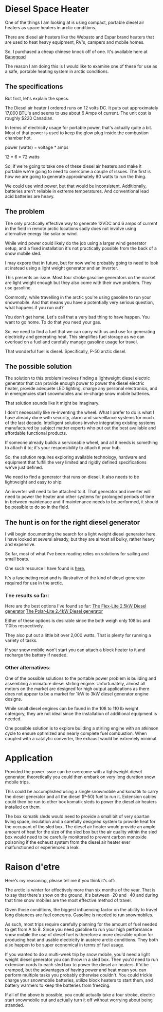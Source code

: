 <!-- TITLE: Diesel Space Heater -->
<!-- SUBTITLE: A quick summary of Diesel Space Heater -->

# Diesel Space Heater
One of the things I am looking at is using compact, portable diesel air heaters as space heaters in arctic conditions.

There are diesel air heaters like the Webasto and Espar brand heaters that are used to heat heavy equipment, RV's, campers and mobile homes.

So, I purchased a cheap chinese knock off of one. It's available here at [Banggood](https://www.banggood.com/24V12V-5kw-Diesel-Air-Parking-Heater-Diesel-Heating-Air-Parking-Heater-with-Digital-Switch-p-1252913.html)

The reason I am doing this is I would like to examine one of these for use as a safe, portable heating system in arctic conditions.

## The specifications
But first, let's explain the specs.

The Diesel air heater I ordered runs on 12 volts DC. It puts out approximately 17,000 BTU's and seems to use about 6 Amps of current. The unit cost is roughly $220 Canadian.

In terms of electricity usage for portable power, that's actually quite a bit. Most of that power is used to keep the glow plug inside the combustion chamber hot.

power (watts) = voltage * amps

12 * 6 = 72 watts

So, if we're going to take one of these diesel air heaters and make it portable we're going to need to overcome a couple of issues. The first is how we are going to generate approximately 80 watts to run the thing.

We could use wind power, but that would be inconsistent. Additionally, batteries aren't reliable in extreme temperatures. And conventional lead acid batteries are heavy.

## The problem
The only practically effective way to generate 12VDC and 6 amps of current in the field in remote arctic locations sadly does not involve using alternative energy like solar or wind.

While wind power could likely do the job using a larger wind generator setup, and a fixed installation it's not practically possible from the back of a snow mobile sled.

I may expore that in future, but for now we're probably going to need to look at instead using a light weight generator and an inverter.

This presents an issue. Most four stroke gasoline generators on the market are light weight enough but they also come with their own problem. They use gasoline.

Commonly, while travelling in the arctic you're using gasoline to run your snowmobile. And that means you have a potentially very serious question, what happens if you run out?

You don't get home. Let's call that a very bad thing to have happen. You want to go home. To do that you need your gas.

So, we need to find a fuel that we can carry with us and use for generating electricity and generating heat. This simplifies fuel storage as we can overload on a fuel and carefully manage gasoline usage for
travel.

That wonderful fuel is diesel. Specifically, P-50 arctic diesel.

## The possible solution
The solution to this problem involves finding a lightweight diesel electric generator that can provide enough power to power the diesel electric heater, provide adequete LED lighting,
charge any personal electronics, and in emergencies start snowmobiles and re-charge snow mobile batteries.

That solution sounds like it might be imaginary.

I don't necessarily like re-inventing the wheel. What I prefer to do is what I have already done with security, alarm and surveillance systems for much of the last decade.
Intelligent solutions involve integrating existing systems manufactured by subject matter experts who put out the best available and affordable functional products.

If someone already builds a serviceable wheel, and all it needs is something to attach it to; it's your responsibility to attach it your hub.

So, the solution requires exploring available technology, hardware and equipment that fulfill the very limited and rigidly defined specifications we've just defined.

We need to find a generator that runs on diesel. It also needs to be lightweight and easy to ship.

An inverter will need to be attached to it. That generator and inverter will need to power the heater and other systems for prolonged periods of time in between
maintenace and if maintenance needs to be performed, it should be possible to do so in the field.

## The hunt is on for the right diesel generator
I will begin documenting the search for a light weight diesel generator here. I have looked at several already, but they are almost all bulky, rather heavy and expensive.

So far, most of what I've been reading relies on solutions for sailing and small boats.

One such resource I have found is [here.](http://www.cruisersforum.com/forums/f14/small-1kw-diesel-generator-101684.html)

It's a fascinating read and is illustrative of the kind of diesel generator required for use in the arctic.

### The results so far:
Here are the best options I've found so far:
[The Flex-Lite 2.5kW Diesel generator](http://www.aet.ca/index.php?section=50)
[The Polar-Lite 2.4kW Diesel generator](http://www.aet.ca/index.php?section=51)

Either of these options is desirable since the both weigh only 108lbs and 110lbs respectively.

They also put out a little bit over 2,000 watts. That is plenty for running a variety of tasks.

If your snow mobile won't start you can attach a block heater to it and recharge the battery if needed.

### Other alternatives:
One of the possible solutions to the portable power problem is building and assembling a miniature diesel stirling engine. Unfortunately, almost all motors on the market are designed for high output applications as there does not
appear to be a market for 1kW to 3kW diesel generator engine designs.

While small diesel engines can be found in the 108 to 110 lb weight catergory, they are not ideal since the installation of additional equipment is needed.

One possible solution is to explore building a stirling engine with an atkinson cycle to ensure optimized and nearly complete fuel combustion. When coupled with a catalytic converter, the exhaust would be extremely minimal.

# Application
Provided the power issue can be overcome with a lightweight diesel generator, theoretically you could then embark on very long duration snow mobile trips.

This could be accomplished using a single snowmobile and komatik to carry the diesel generator and all the diesel (P-50) fuel to run it. Extension cables could then be run to other box komatik sleds to power the diesel air heaters installed on them.

The box komatik sleds would need to provide a small bit of very spartan living space, insulation and a carefully designed system to provide heat for the occupant of the sled box. The diesel air heater would provide an ample amount of heat for the size of the sled box but the air quality within the sled box would need to be carefully monitored to prevent carbon monoxide poisoning if the exhaust system from the diesel air heater ever malfunctioned or experienced a leak.

# Raison d'etre
Here's my reasoning, please tell me if you think it's off:

The arctic is winter for effectively more than six months of the year. That is to say that there's snow on the ground, it's between -20 and -40 and during that time snow mobiles are the most effective method of travel.

Given those conditions, the biggest influencing factor on the ability to travel long distances are fuel concerns. Gasoline is needed to run snowmobiles.

As such, most trips require carefully planning for the amount of fuel needed to get from A to B. Since you need gasoline to run your high performance snow mobile the use of diesel fuel is therefore a more desirable option for producing heat and usable electricity in austere arctic conditions. They both also happen to be super economical in terms of fuel usage.

If you wanted to do a multi-week trip by snow mobile, you'd need a light weight diesel generator you can throw in a sled box. Then you'd need to run extension cords to each sled box to power the diesel air heaters. It'd be cramped, but the advantages of having power and heat mean you can perform multiple tasks you probably otherwise couldn't. You could trickle charge your snowmobile batteries, utilize block heaters to start them, and battery warmers to keep the batteries from freezing.

If all of the above is possible, you could actually take a four stroke, electric start snowmobile out and actually turn it off without worrying about being stranded.